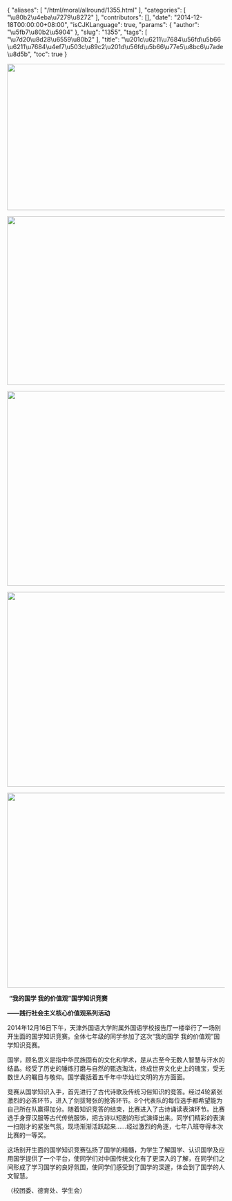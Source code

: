 {
    "aliases": [
        "/html/moral/allround/1355.html"
    ],
    "categories": [
        "\u80b2\u4eba\u7279\u8272"
    ],
    "contributors": [],
    "date": "2014-12-18T00:00:00+08:00",
    "isCJKLanguage": true,
    "params": {
        "author": "\u5fb7\u80b2\u5904"
    },
    "slug": "1355",
    "tags": [
        "\u7d20\u8d28\u6559\u80b2"
    ],
    "title": "\u201c\u6211\u7684\u56fd\u5b66 \u6211\u7684\u4ef7\u503c\u89c2\u201d\u56fd\u5b66\u77e5\u8bc6\u7ade\u8d5b",
    "toc": true
}


<img
    src="https://cdn.tfls.online/mirror/full/fe5d46c965c24025fa3517234f32da7189d26c97.jpg"
    style="display:block;margin-left:auto;margin-right:auto;"
    decoding="async"
    fetchpriority="auto"
    loading="lazy"
    height="338"
    width="600"
/>





<img
    src="https://cdn.tfls.online/mirror/full/493c174e9acd32f2e8d68e83920b88294b140909.jpg"
    style="display:block;margin-left:auto;margin-right:auto;"
    decoding="async"
    fetchpriority="auto"
    loading="lazy"
    height="390"
    width="600"
/>





<img
    src="https://cdn.tfls.online/mirror/full/a3fc0d720068b72bb356a724bd33b48bc9d76e4d.jpg"
    style="display:block;margin-left:auto;margin-right:auto;"
    decoding="async"
    fetchpriority="auto"
    loading="lazy"
    height="450"
    width="600"
/>





<img
    src="https://cdn.tfls.online/mirror/full/b15a552e60271d288617205f9f880eba7238d62c.jpg"
    style="display:block;margin-left:auto;margin-right:auto;"
    decoding="async"
    fetchpriority="auto"
    loading="lazy"
    height="450"
    width="600"
/>





<img
    src="https://cdn.tfls.online/mirror/full/1147651973eb09513c7056736e734368dd53fc2b.jpg"
    style="display:block;margin-left:auto;margin-right:auto;"
    decoding="async"
    fetchpriority="auto"
    loading="lazy"
    height="450"
    width="600"
/>




  





 **“我的国学 我的价值观”国学知识竞赛**




**——践行社会主义核心价值观系列活动**




2014年12月16日下午，天津外国语大学附属外国语学校报告厅一楼举行了一场别开生面的国学知识竞赛。全体七年级的同学参加了这次“我的国学
我的价值观”国学知识竞赛。




国学，顾名思义是指中华民族固有的文化和学术，是从古至今无数人智慧与汗水的结晶。经受了历史的锤炼打磨与自然的甄选淘汰，终成世界文化史上的瑰宝，受无数世人的瞩目与敬仰。国学囊括着五千年中华灿烂文明的方方面面。




竞赛从国学知识入手，首先进行了古代诗歌及传统习俗知识的竞答。经过4轮紧张激烈的必答环节，进入了剑拔弩张的抢答环节。8个代表队的每位选手都希望能为自己所在队赢得加分。随着知识竞答的结束，比赛进入了古诗诵读表演环节。比赛选手身穿汉服等古代传统服饰，把古诗以短剧的形式演绎出来。同学们精彩的表演一扫刚才的紧张气氛，现场渐渐活跃起来……经过激烈的角逐，七年八班夺得本次比赛的一等奖。




这场别开生面的国学知识竞赛弘扬了国学的精髓，为学生了解国学、认识国学及应用国学提供了一个平台，使同学们对中国传统文化有了更深入的了解，在同学们之间形成了学习国学的良好氛围，使同学们感受到了国学的深邃，体会到了国学的人文智慧。




（校团委、德育处、学生会）




  



